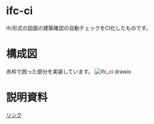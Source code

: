 # ifc-ci
ifc形式の図面の建築確認の自動チェックをCI化したものです。

# 構成図
赤枠で囲った部分を実装しています。
![ifc_ci drawio](https://user-images.githubusercontent.com/52523218/171565762-db22ef4a-d559-4e3e-ba75-0f85b528b8a1.png)

# 説明資料
[リンク](https://www.slideshare.net/KeitaroWatanabe2/ifccipptx)
